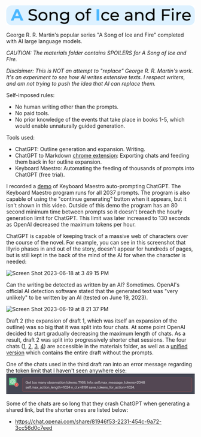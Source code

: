 ![AI Song of Ice and Fire Logo](./ai_song_of_ice_and_fire_logo.svg)

George R. R. Martin's popular series "A Song of Ice and Fire" completed with AI large language models.

*CAUTION: The materials folder contains SPOILERS for A Song of Ice and Fire.*

*Disclaimer: This is NOT an attempt to "replace" George R. R. Martin's work. It's an experiment to see how AI writes extensive texts. I respect writers, and am not trying to push the idea that AI can replace them.*

Self-imposed rules:
- No human writing other than the prompts.
- No paid tools.
- No prior knowledge of the events that take place in books 1-5, which would enable unnaturally guided generation.

Tools used:
- ChatGPT: Outline generation and expansion. Writing.
- ChatGPT to Markdown [chrome extension](https://chrome.google.com/webstore/detail/chatgpt-to-markdown/adghjpdmpbcmppeafpodcjpagmegdpci): Exporting chats and feeding them back in for outline expansion.
- Keyboard Maestro: Automating the feeding of thousands of prompts into ChatGPT (free trial).

I recorded a [demo](https://github.com/LiamSwayne/AI-song-of-ice-and-fire/assets/108629034/b6b4f455-62a6-4cb9-8029-afad2bb78a6e) of Keyboard Maestro auto-prompting ChatGPT. The Keyboard Maestro program runs for all 2037 prompts. The program is also capable of using the "continue generating" button when it appears, but it isn't shown in this video. Outside of this demo the program has an 80 second minimum time between prompts so it doesn't breach the hourly generation limit for ChatGPT. This limit was later increased to 130 seconds as OpenAI decreased the maximum tokens per hour.

ChatGPT is capable of keeping track of a massive web of characters over the course of the novel. For example, you can see in this screenshot that Illyrio phases in and out of the story, doesn't appear for hundreds of pages, but is still kept in the back of the mind of the AI for when the character is needed:

<img width="600" alt="Screen Shot 2023-06-18 at 3 49 15 PM" src="https://github.com/LiamSwayne/AI-song-of-ice-and-fire/assets/108629034/21ad1d18-1cd8-4480-a650-1de278c82e3c">

Can the writing be detected as written by an AI? Sometimes. OpenAI's official AI detection software stated that the generated text was "very unlikely" to be written by an AI (tested on June 19, 2023).

<img width="600" alt="Screen Shot 2023-06-19 at 8 21 37 PM" src="https://github.com/LiamSwayne/AI-song-of-ice-and-fire/assets/108629034/ce527587-5f89-4ee3-8112-64e0f41d7518">

Draft 2 (the expansion of draft 1, which was itself an expansion of the outline) was so big that it was split into four chats. At some point OpenAI decided to start gradually decreasing the maximum length of chats. As a result, draft 2 was split into progressively shorter chat sessions. The four chats ([1](./materials/draft_2_chat_1.md), [2](./materials/draft_2_chat_2.md), [3](./materials/draft_2_chat_3.md), [4](./materials/draft_2_chat_4.md)) are accessible in the materials folder, as well as a [unified version](./materials/draft_2_temporary_unformatted.md) which contains the entire draft without the prompts.

One of the chats used in the third draft ran into an error message regarding the token limit that I haven't seen anywhere else:
![token_limit](./chatGPT_token_limit.png)

Some of the chats are so long that they crash ChatGPT when generating a shared link, but the shorter ones are listed below:
- https://chat.openai.com/share/81946f53-2231-454c-9a72-3cc56d0c7eed
